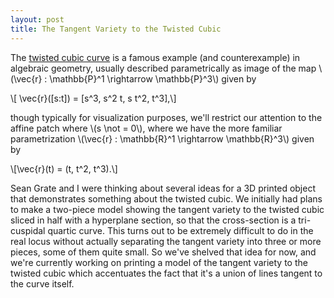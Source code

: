```yaml
---
layout: post
title: The Tangent Variety to the Twisted Cubic
---
```


The [twisted cubic curve](https://en.wikipedia.org/wiki/Twisted_cubic)
is a famous example (and counterexample) in algebraic geometry, usually described parametrically as image of the map \\(\vec{r} : \mathbb{P}^1 \rightarrow \mathbb{P}^3\\) given by

\\[ \vec{r}([s:t]) = [s^3, s^2 t, s t^2, t^3],\\]

though typically for visualization purposes, we'll restrict our
attention to the affine patch where \\(s \not = 0\\), where we have
the more familiar parametrization \\(\vec{r} : \mathbb{R}^1
\rightarrow \mathbb{R}^3\\) given by

\\[\vec{r}(t) = (t, t^2, t^3).\\]

Sean Grate and I were thinking about several ideas for a 3D printed
object that demonstrates something about the twisted cubic. We
initially had plans to make a two-piece model showing the tangent
variety to the twisted cubic sliced in half with a hyperplane section,
so that the cross-section is a tri-cuspidal quartic curve. This turns
out to be extremely difficult to do in the real locus without actually
separating the tangent variety into three or more pieces, some of them
quite small. So we've shelved that idea for now, and we're currently
working on printing a model of the tangent variety to the twisted
cubic which accentuates the fact that it's a union of lines tangent to
the curve itself.
